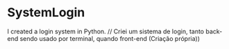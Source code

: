 # SystemLogin
I created a login system in Python. // Criei um sistema de login, tanto back-end sendo usado por terminal, quando front-end (Criação própria))
